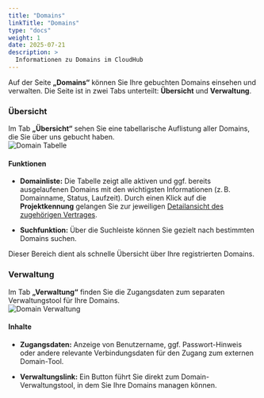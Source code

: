 ```yaml
---
title: "Domains"
linkTitle: "Domains"
type: "docs"
weight: 1
date: 2025-07-21
description: >
  Informationen zu Domains im CloudHub
---
```


Auf der Seite **„Domains“** können Sie Ihre gebuchten Domains einsehen und verwalten. Die Seite ist in zwei Tabs unterteilt: **Übersicht** und **Verwaltung**.

### Übersicht

Im Tab **„Übersicht“** sehen Sie eine tabellarische Auflistung aller Domains, die Sie über uns gebucht haben.\
![Domain Tabelle](../img/domains/domain-table.png)

#### Funktionen

- **Domainliste:**
  Die Tabelle zeigt alle aktiven und ggf. bereits ausgelaufenen Domains mit den wichtigsten Informationen (z. B. Domainname, Status, Laufzeit). Durch einen Klick auf die **Projektkennung** gelangen Sie zur jeweiligen [Detailansicht des zugehörigen Vertrages](../../products-services-billing/products-services/#detailansicht).

- **Suchfunktion:**
  Über die Suchleiste können Sie gezielt nach bestimmten Domains suchen.

Dieser Bereich dient als schnelle Übersicht über Ihre registrierten Domains.

### Verwaltung

Im Tab **„Verwaltung“** finden Sie die Zugangsdaten zum separaten Verwaltungstool für Ihre Domains.\
![Domain Verwaltung](../img/domains/domain-administration.png)

#### Inhalte

- **Zugangsdaten:**
  Anzeige von Benutzername, ggf. Passwort-Hinweis oder andere relevante Verbindungsdaten für den Zugang zum externen Domain-Tool.

- **Verwaltungslink:**
  Ein Button führt Sie direkt zum Domain-Verwaltungstool, in dem Sie Ihre Domains managen können.
